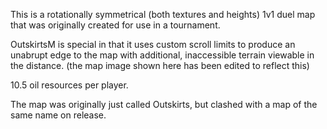 This is a rotationally symmetrical (both textures and heights) 1v1 duel map that was originally created for use in a tournament.

OutskirtsM is special in that it uses custom scroll limits to produce an unabrupt edge to the map with additional, inaccessible terrain viewable in the distance. (the map image shown here has been edited to reflect this)

10.5 oil resources per player.

The map was originally just called Outskirts, but clashed with a map of the same name on release.